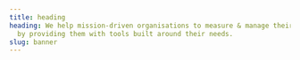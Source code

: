 ```yaml
---
title: heading
heading: We help mission-driven organisations to measure & manage their impact
  by providing them with tools built around their needs.
slug: banner
---
```

